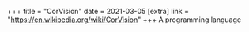 +++
title = "CorVision"
date = 2021-03-05
[extra]
link = "https://en.wikipedia.org/wiki/CorVision"
+++
A programming language

